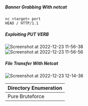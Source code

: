 ##### Banner Grabbing With netcat
```
nc <target> port
HEAD / HTTP/1.1
```

##### Exploiting PUT VERB
![Screenshot at 2022-12-23 11-56-38](https://user-images.githubusercontent.com/85208639/209282846-d34c2ec7-783c-4f7a-ab0d-76e2ce39c8dd.png)
![Screenshot at 2022-12-23 11-56-56](https://user-images.githubusercontent.com/85208639/209282865-5694d2d7-7709-49fe-8b5c-9564f66d8c6f.png)

##### File Transfer With Netcat

![Screenshot at 2022-12-23 12-14-36](https://user-images.githubusercontent.com/85208639/209285009-0adb282d-3a7c-45b5-bc20-821f55f7d158.png)

|Directory Enumeration|
|--- |
|Pure Bruteforce | Dictionary Attack |
